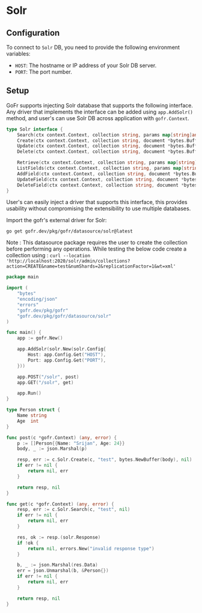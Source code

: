 # Solr

## Configuration
To connect to `Solr` DB, you need to provide the following environment variables:
- `HOST`: The hostname or IP address of your Solr DB server.
- `PORT`: The port number.

## Setup
GoFr supports injecting Solr database that supports the following interface. Any driver that implements the interface can be added
using `app.AddSolr()` method, and user's can use Solr DB across application with `gofr.Context`.

```go
type Solr interface {
	Search(ctx context.Context, collection string, params map[string]any) (any, error)
	Create(ctx context.Context, collection string, document *bytes.Buffer, params map[string]any) (any, error)
	Update(ctx context.Context, collection string, document *bytes.Buffer, params map[string]any) (any, error)
	Delete(ctx context.Context, collection string, document *bytes.Buffer, params map[string]any) (any, error)

	Retrieve(ctx context.Context, collection string, params map[string]any) (any, error)
	ListFields(ctx context.Context, collection string, params map[string]any) (any, error)
	AddField(ctx context.Context, collection string, document *bytes.Buffer) (any, error)
	UpdateField(ctx context.Context, collection string, document *bytes.Buffer) (any, error)
	DeleteField(ctx context.Context, collection string, document *bytes.Buffer) (any, error)
}
```

User's can easily inject a driver that supports this interface, this provides usability
without compromising the extensibility to use multiple databases.

Import the gofr's external driver for Solr:

```shell
go get gofr.dev/pkg/gofr/datasource/solr@latest
```
Note : This datasource package requires the user to create the collection before performing any operations.
While testing the below code create a collection using :
`curl --location 'http://localhost:2020/solr/admin/collections?action=CREATE&name=test&numShards=2&replicationFactor=1&wt=xml'`

```go
package main

import (
	"bytes"
	"encoding/json"
	"errors"
	"gofr.dev/pkg/gofr"
	"gofr.dev/pkg/gofr/datasource/solr"
)

func main() {
	app := gofr.New()

	app.AddSolr(solr.New(solr.Config{
		Host: app.Config.Get("HOST"),
		Port: app.Config.Get("PORT"),
	}))

	app.POST("/solr", post)
	app.GET("/solr", get)

	app.Run()
}

type Person struct {
	Name string
	Age  int
}

func post(c *gofr.Context) (any, error) {
	p := []Person{{Name: "Srijan", Age: 24}}
	body, _ := json.Marshal(p)

	resp, err := c.Solr.Create(c, "test", bytes.NewBuffer(body), nil)
	if err != nil {
		return nil, err
	}

	return resp, nil
}

func get(c *gofr.Context) (any, error) {
	resp, err := c.Solr.Search(c, "test", nil)
	if err != nil {
		return nil, err
	}

	res, ok := resp.(solr.Response)
	if !ok {
		return nil, errors.New("invalid response type")
	}

	b, _ := json.Marshal(res.Data)
	err = json.Unmarshal(b, &Person{})
	if err != nil {
		return nil, err
	}

	return resp, nil
}
```
